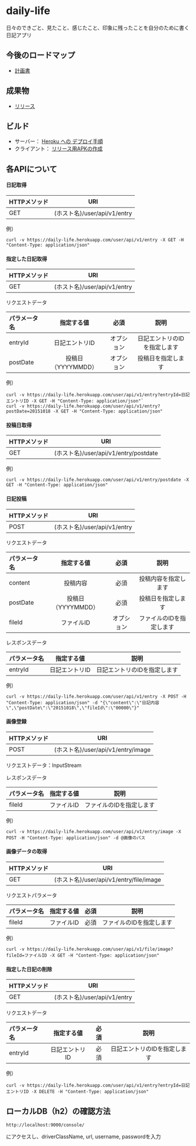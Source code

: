# daily-life
日々のできごと、見たこと、感じたこと、印象に残ったことを自分のために書く日記アプリ


## 今後のロードマップ
-  [計画書](PLAN.md)

## 成果物

-  [リリース](https://github.com/cosmic-cowboy/daily-life/releases)

## ビルド

 - サーバー： [Heroku への デプロイ手順](server/deploy.md)
 - クライアント： [リリース用APKの作成](client/android/build.md)


## 各APIについて

#### 日記取得

| HTTPメソッド | URI |
|:-----------|:------------:|
| GET       | (ホスト名)/user/api/v1/entry|

例）

`curl -v https://daily-life.herokuapp.com/user/api/v1/entry -X GET -H "Content-Type: application/json"`

#### 指定した日記取得

| HTTPメソッド | URI |
|:-----------|:------------:|
| GET       | (ホスト名)/user/api/v1/entry|

リクエストデータ

| パラメータ名 | 指定する値 | 必須 | 説明 |
|:-----------|:--------:|:---:|:----:|
| entryId    |日記エントリID|オプション|日記エントリのIDを指定します|
| postDate   |投稿日（YYYYMMDD）|オプション|投稿日を指定します|

例）

```
curl -v https://daily-life.herokuapp.com/user/api/v1/entry?entryId=日記エントリID -X GET -H "Content-Type: application/json"`
curl -v https://daily-life.herokuapp.com/user/api/v1/entry?postDate=20151018 -X GET -H "Content-Type: application/json"
```

#### 投稿日取得

| HTTPメソッド | URI |
|:-----------|:------------:|
| GET       | (ホスト名)/user/api/v1/entry/postdate|

例）

`curl -v https://daily-life.herokuapp.com/user/api/v1/entry/postdate -X GET -H "Content-Type: application/json"`


#### 日記投稿

| HTTPメソッド | URI |
|:-----------|:------------:|
| POST       | (ホスト名)/user/api/v1/entry|

リクエストデータ

| パラメータ名 | 指定する値 | 必須 | 説明 |
|:-----------|:--------:|:---:|:----:|
| content    |投稿内容|必須|投稿内容を指定します|
| postDate   |投稿日（YYYYMMDD）|必須|投稿日を指定します|
| fileId     |ファイルID|オプション|ファイルのIDを指定します|

レスポンスデータ

| パラメータ名 | 指定する値 | 説明 |
|:-----------|:--------:|:----:|
| entryId    |日記エントリID|日記エントリのIDを指定します|

例）

`curl -v https://daily-life.herokuapp.com/user/api/v1/entry -X POST -H "Content-Type: application/json" -d "{\"content\":\"日記内容\",\"postDate\":\"20151018\",\"fileId\":\"00000\"}"`

#### 画像登録

| HTTPメソッド | URI |
|:-----------|:------------:|
| POST       | (ホスト名)/user/api/v1/entry/image|

リクエストデータ：InputStream

レスポンスデータ

| パラメータ名 | 指定する値 | 説明 |
|:-----------|:--------:|:----:|
| fileId     |ファイルID|ファイルのIDを指定します|

例）

`curl -v https://daily-life.herokuapp.com/user/api/v1/entry/image -X POST -H "Content-Type: application/json" -d @画像のパス`

#### 画像データの取得

| HTTPメソッド | URI | 
|:-----------|:------------:|
| GET       | (ホスト名)/user/api/v1/entry/file/image|

リクエストパラメータ

| パラメータ名 | 指定する値 | 必須 | 説明 |
|:-----------|:--------:|:---:|:----:|
| fileId     |ファイルID|必須|ファイルのIDを指定します|

例）

`curl -v https://daily-life.herokuapp.com/user/api/v1/file/image?fileId=ファイルID -X GET -H "Content-Type: application/json"`

#### 指定した日記の削除

| HTTPメソッド | URI |
|:-----------|:------------:|
| GET       | (ホスト名)/user/api/v1/entry|

リクエストデータ

| パラメータ名 | 指定する値 | 必須 | 説明 |
|:-----------|:--------:|:---:|:----:|
| entryId    |日記エントリID|必須|日記エントリのIDを指定します|

例）

`curl -v https://daily-life.herokuapp.com/user/api/v1/entry?entryId=日記エントリID -X DELETE -H "Content-Type: application/json"`


## ローカルDB（h2）の確認方法

`http://localhost:9000/console/`

にアクセスし、driverClassName, url, username, passwordを入力
